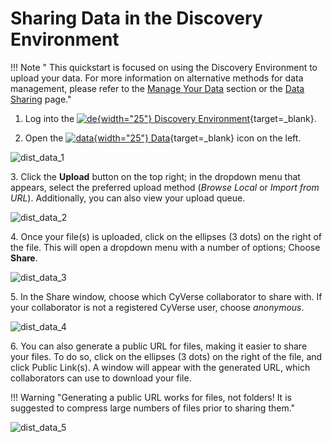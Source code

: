 # Sharing Data in the Discovery Environment

[de]: ../assets/de/logos/deIcon.svg
[data]: ../assets/de/menu_items/dataIcon.svg

!!! Note " This quickstart is focused on using the Discovery Environment to upload your data. For more information on alternative methods for data management, please refer to the [Manage Your Data](index.md) section or the [Data Sharing](share.md) page."

1. Log into the [![de]{width="25"} Discovery Environment](https://de.cyverse.org){target=_blank}.

2. Open the [![data]{width="25"} Data](https://de.cyverse.org/data){target=_blank} icon on the left.

![dist_data_1](../assets/ds/dist_data_1.jpg)

3\. Click the **Upload** button on the top right; in the dropdown menu that appears, select the preferred upload method (*Browse Local* or *Import from URL*). Additionally, you can also view your upload queue.

![dist_data_2](../assets/ds/dist_data_2.jpg)

4\. Once your file(s) is uploaded, click on the ellipses (3 dots) on the right of the file. This will open a dropdown menu with a number of options; Choose **Share**.

![dist_data_3](../assets/ds/dist_data_3.jpg)

5\. In the Share window, choose which CyVerse collaborator to share with. If your collaborator is not a registered CyVerse user, choose *anonymous*.

![dist_data_4](../assets/ds/dist_data_4.jpg)

6\. You can also generate a public URL for files, making it easier to share your files. To do so, click on the ellipses (3 dots) on the right of the file, and click Public Link(s). A window will appear with the generated URL, 
which collaborators can use to download your file.

!!! Warning "Generating a public URL works for files, not folders! It is suggested to compress large numbers of files prior to sharing them."

![dist_data_5](../assets/ds/dist_data_5.jpg)
